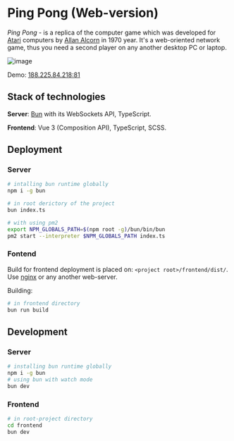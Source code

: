 # Ping Pong (Web-version)

_Ping Pong_ - is a replica of the computer game which was developed for [Atari](https://en.wikipedia.org/wiki/Atari,_Inc.) computers by [Allan Alcorn](https://en.wikipedia.org/wiki/Allan_Alcorn) in 1970 year. It's a web-oriented network game, thus you need a second player on any another desktop PC or laptop.

![image](https://github.com/buravlev-arthur/ping-pong-Bun-WebSockets/assets/14940878/17a8bad6-f72e-4c14-9c12-e35ed6ca5a68)

Demo: [188.225.84.218:81](http://188.225.84.218:81/)

## Stack of technologies

**Server**: [Bun](https://bun.sh/docs/api/websockets) with its WebSockets API, TypeScript.

**Frontend**: Vue 3 (Composition API), TypeScript, SCSS.

## Deployment

### Server

```bash
# intalling bun runtime globally
npm i -g bun

# in root derictory of the project
bun index.ts

# with using pm2
export NPM_GLOBALS_PATH=$(npm root -g)/bun/bin/bun
pm2 start --interpreter $NPM_GLOBALS_PATH index.ts
```

### Fontend

Build for frontend deployment is placed on: `<project root>/frontend/dist/`. Use [nginx](https://www.nginx.com/) or any another web-server.

Building:

```bash
# in frontend directory
bun run build
```

## Development

### Server

```bash
# installing bun runtime globally
npm i -g bun
# using bun with watch mode
bun dev
```

### Frontend

```bash
# in root-project directory
cd frontend
bun dev
```
